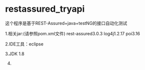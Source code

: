 # restassured_tryapi
这个程序是基于REST-Assured+java+testNG的接口自动化测试

1.相关jar:(请参照pom.xml文件) 
rest-assured3.0.3 
log4j1.2.17
poi3.16

2.IDE工具：eclipse

3.JDK 1.8

4.